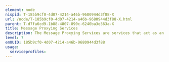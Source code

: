 ```yaml
---
element: node
nispid: T-185b9cf0-4d07-4214-a46b-9680944d3f88-X
url: /node/T-185b9cf0-4d07-4214-a46b-9680944d3f88-X.html
parent: T-d7fa6cd9-1b88-4807-890c-6240ba3e563a-X
title: Message Proxying Services
description: The Message Proxying Services are services that act as an intermediary for other services, hiding their actual location and implementation from the service consumers. The proxy services can communicate on a behalf of the underlying service. They offer a capability to expose a virtual endpoint of the underlying service. They supports the loose coupling and service abstraction principles of the SOA design. The Message Proxying Services tend to sit at the boundaries of organisations, either internal boundaries (between sites, before WAN links) or external boundaries (such as the Internet). They provide a number of benefits over the use of directly communicating through a router. A number of security features may be activated, such as content checking, authentication and authorisation, auditing and anonymity (as the identity of the client machine can be hidden). The Message Proxy Services can communicate with Message Caching Services to avoid having to make calls across sub-optimal WAN links, and can use other techniques (such as compression) to improve performance.
level: 7
emUUID: 185b9cf0-4d07-4214-a46b-9680944d3f88
usage:
  serviceprofiles:
---
```

